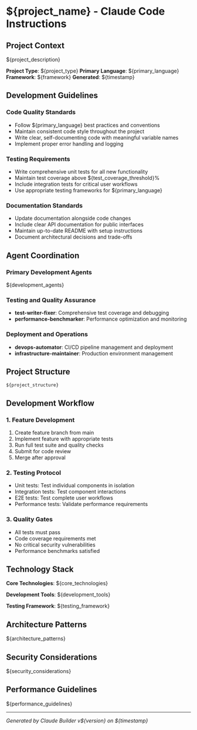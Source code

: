 # ${project_name} - Claude Code Instructions

## Project Context
${project_description}

**Project Type**: ${project_type}
**Primary Language**: ${primary_language}
**Framework**: ${framework}
**Generated**: ${timestamp}

## Development Guidelines

### Code Quality Standards
- Follow ${primary_language} best practices and conventions
- Maintain consistent code style throughout the project
- Write clear, self-documenting code with meaningful variable names
- Implement proper error handling and logging

### Testing Requirements
- Write comprehensive unit tests for all new functionality
- Maintain test coverage above ${test_coverage_threshold}%
- Include integration tests for critical user workflows
- Use appropriate testing frameworks for ${primary_language}

### Documentation Standards
- Update documentation alongside code changes
- Include clear API documentation for public interfaces
- Maintain up-to-date README with setup instructions
- Document architectural decisions and trade-offs

## Agent Coordination

### Primary Development Agents
${development_agents}

### Testing and Quality Assurance
- **test-writer-fixer**: Comprehensive test coverage and debugging
- **performance-benchmarker**: Performance optimization and monitoring

### Deployment and Operations
- **devops-automator**: CI/CD pipeline management and deployment
- **infrastructure-maintainer**: Production environment management

## Project Structure

```
${project_structure}
```

## Development Workflow

### 1. Feature Development
1. Create feature branch from main
2. Implement feature with appropriate tests
3. Run full test suite and quality checks
4. Submit for code review
5. Merge after approval

### 2. Testing Protocol
- Unit tests: Test individual components in isolation
- Integration tests: Test component interactions
- E2E tests: Test complete user workflows
- Performance tests: Validate performance requirements

### 3. Quality Gates
- All tests must pass
- Code coverage requirements met
- No critical security vulnerabilities
- Performance benchmarks satisfied

## Technology Stack

**Core Technologies**:
${core_technologies}

**Development Tools**:
${development_tools}

**Testing Framework**:
${testing_framework}

## Architecture Patterns

${architecture_patterns}

## Security Considerations

${security_considerations}

## Performance Guidelines

${performance_guidelines}

---

*Generated by Claude Builder v${version} on ${timestamp}*